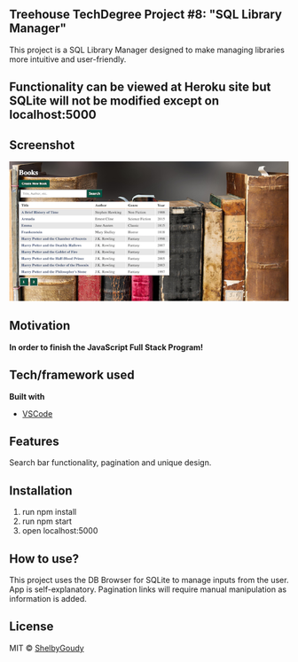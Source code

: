 ## Treehouse TechDegree Project #8: "SQL Library Manager"
This project is a SQL Library Manager designed to make managing libraries more intuitive and user-friendly.

## Functionality can be viewed at Heroku site but SQLite will not be modified except on localhost:5000

## Screenshot
![Book Library](public/pro8ss.png?raw=true "Book Library")

## Motivation
**In order to finish the JavaScript Full Stack Program!**

## Tech/framework used
<b>Built with</b>
- [VSCode](https://code.visualstudio.com/)

## Features
Search bar functionality, pagination and unique design.


## Installation
1. run npm install
2. run npm start
3. open localhost:5000

## How to use?
This project uses the DB Browser for SQLite to manage inputs from the user. App is self-explanatory. Pagination links will require manual manipulation as information is added.

## License
MIT © [ShelbyGoudy]()
